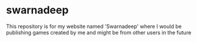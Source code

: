 # swarnadeep
This repository is for my website named 'Swarnadeep' where I would be publishing games created by me and might be from other users in the future
